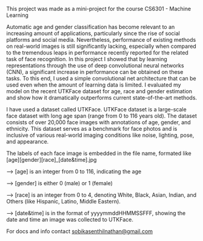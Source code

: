 This project was made as a mini-project for the course CS6301 - Machine Learning

Automatic age and gender classification has become relevant to an increasing amount of applications, particularly since the rise of social platforms and social media. Nevertheless, performance of existing methods on real-world images is still 
significantly lacking, especially when compared to the tremendous leaps in performance recently reported for the related task of face recognition. In this project I showed that by learning representations through the use of deep convolutional neural networks (CNN), a significant increase in performance can be 
obtained on these tasks. To this end, I used a simple convolutional net architecture that can be used even when the amount of learning data is limited. I evaluated my model on the recent UTKFace dataset for age, race and gender estimation and show how it dramatically outperforms current state-of-the-art methods.

I have used a dataset called UTKFace. UTKFace dataset is a large-scale face dataset with long age span (range from 0 to 116 years old). The dataset consists of over 20,000 face images with annotations of age, gender, and ethnicity. This dataset serves as a benchmark for face photos and is inclusive of various real-world imaging 
conditions like noise, lighting, pose, and appearance.

The labels of each face image is embedded in the file name, formated like [age][gender][race]_[date&time].jpg

--> [age] is an integer from 0 to 116, indicating the age

--> [gender] is either 0 (male) or 1 (female)

--> [race] is an integer from 0 to 4, denoting White, Black, Asian, Indian, and Others (like Hispanic, Latino, Middle Eastern).

--> [date&time] is in the format of yyyymmddHHMMSSFFF, showing the date and time an image was collected to UTKFace.

For docs and info contact sobikasenthilnathan@gmail.com
